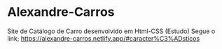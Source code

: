 # Alexandre-Carros
 Site de Catálogo de Carro desenvolvido em Html-CSS
(Estudo)
Segue o link; 
https://alexandre-carros.netlify.app/#caracter%C3%ADsticos
